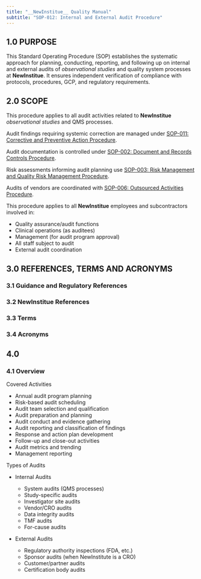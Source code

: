 ```yaml
---
title: "__NewInstitue__ Quality Manual"
subtitle: "SOP-012: Internal and External Audit Procedure"
---
```


## 1.0 PURPOSE

This Standard Operating Procedure (SOP) establishes the systematic approach for
planning, conducting, reporting, and following up on internal and external
audits of *observational studies* and quality system processes at
__NewInstitue__. It ensures independent verification of compliance with
protocols, procedures, GCP, and regulatory requirements.

## 2.0 SCOPE

This procedure applies to all audit activities related to __NewInstitue__
*observational studies* and QMS processes.

Audit findings requiring systemic correction are managed under
[SOP-011: Corrective and Preventive Action Procedure](SOP-011--Corrective_and_Preventive_Action_Procedure.md).

Audit documentation is controlled under
[SOP-002: Document and Records Controls Procedure](SOP-002--Document_and_Records_Controls_Procedure.md).

Risk assessments informing audit planning use
[SOP-003: Risk Management and Quality Risk Management Procedure](SOP-003--Risk_Management_and_Quality_Risk_Management_Procedure.md).

Audits of vendors are coordinated with
[SOP-006: Outsourced Activities Procedure](SOP-006--Outsourced_Activities_Procedure.md).

This procedure applies to all __NewInstitue__ employees and subcontractors
involved in:

- Quality assurance/audit functions
- Clinical operations (as auditees)
- Management (for audit program approval)
- All staff subject to audit
- External audit coordination

## 3.0 REFERENCES, TERMS AND ACRONYMS

### 3.1 Guidance and Regulatory References

### 3.2 __NewInstitue__ References 

### 3.3 Terms

### 3.4 Acronyms

## 4.0

### 4.1 Overview

Covered Activities

- Annual audit program planning
- Risk-based audit scheduling
- Audit team selection and qualification
- Audit preparation and planning
- Audit conduct and evidence gathering
- Audit reporting and classification of findings
- Response and action plan development
- Follow-up and close-out activities
- Audit metrics and trending
- Management reporting

Types of Audits

- Internal Audits
  - System audits (QMS processes)
  - Study-specific audits
  - Investigator site audits
  - Vendor/CRO audits
  - Data integrity audits
  - TMF audits
  - For-cause audits

- External Audits
  - Regulatory authority inspections (FDA, etc.)
  - Sponsor audits (when NewInstitute is a CRO)
  - Customer/partner audits
  - Certification body audits
